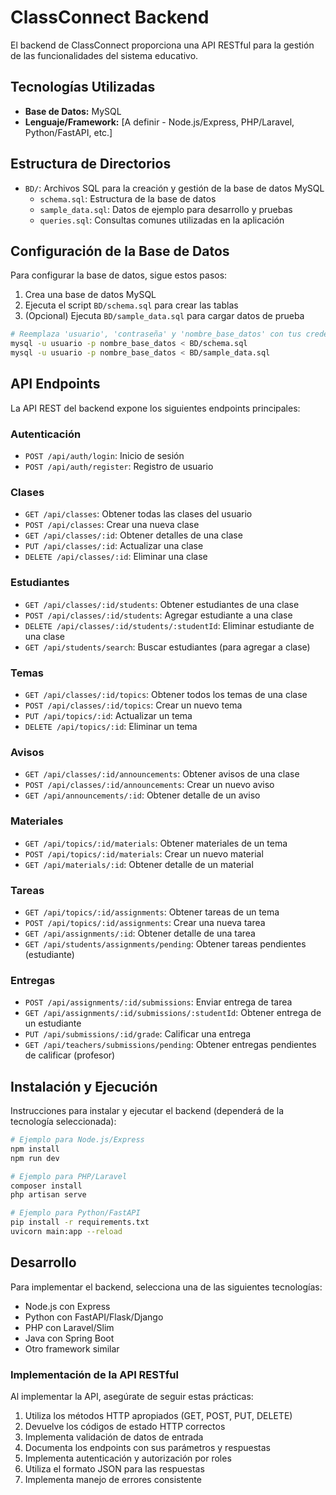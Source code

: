 
# ClassConnect Backend

El backend de ClassConnect proporciona una API RESTful para la gestión de las funcionalidades del sistema educativo.

## Tecnologías Utilizadas

- **Base de Datos:** MySQL
- **Lenguaje/Framework:** [A definir - Node.js/Express, PHP/Laravel, Python/FastAPI, etc.]

## Estructura de Directorios

- `BD/`: Archivos SQL para la creación y gestión de la base de datos MySQL
  - `schema.sql`: Estructura de la base de datos
  - `sample_data.sql`: Datos de ejemplo para desarrollo y pruebas
  - `queries.sql`: Consultas comunes utilizadas en la aplicación

## Configuración de la Base de Datos

Para configurar la base de datos, sigue estos pasos:

1. Crea una base de datos MySQL
2. Ejecuta el script `BD/schema.sql` para crear las tablas
3. (Opcional) Ejecuta `BD/sample_data.sql` para cargar datos de prueba

```bash
# Reemplaza 'usuario', 'contraseña' y 'nombre_base_datos' con tus credenciales
mysql -u usuario -p nombre_base_datos < BD/schema.sql
mysql -u usuario -p nombre_base_datos < BD/sample_data.sql
```

## API Endpoints

La API REST del backend expone los siguientes endpoints principales:

### Autenticación
- `POST /api/auth/login`: Inicio de sesión
- `POST /api/auth/register`: Registro de usuario

### Clases
- `GET /api/classes`: Obtener todas las clases del usuario
- `POST /api/classes`: Crear una nueva clase
- `GET /api/classes/:id`: Obtener detalles de una clase
- `PUT /api/classes/:id`: Actualizar una clase
- `DELETE /api/classes/:id`: Eliminar una clase

### Estudiantes
- `GET /api/classes/:id/students`: Obtener estudiantes de una clase
- `POST /api/classes/:id/students`: Agregar estudiante a una clase
- `DELETE /api/classes/:id/students/:studentId`: Eliminar estudiante de una clase
- `GET /api/students/search`: Buscar estudiantes (para agregar a clase)

### Temas
- `GET /api/classes/:id/topics`: Obtener todos los temas de una clase
- `POST /api/classes/:id/topics`: Crear un nuevo tema
- `PUT /api/topics/:id`: Actualizar un tema
- `DELETE /api/topics/:id`: Eliminar un tema

### Avisos
- `GET /api/classes/:id/announcements`: Obtener avisos de una clase
- `POST /api/classes/:id/announcements`: Crear un nuevo aviso
- `GET /api/announcements/:id`: Obtener detalle de un aviso

### Materiales
- `GET /api/topics/:id/materials`: Obtener materiales de un tema
- `POST /api/topics/:id/materials`: Crear un nuevo material
- `GET /api/materials/:id`: Obtener detalle de un material

### Tareas
- `GET /api/topics/:id/assignments`: Obtener tareas de un tema
- `POST /api/topics/:id/assignments`: Crear una nueva tarea
- `GET /api/assignments/:id`: Obtener detalle de una tarea
- `GET /api/students/assignments/pending`: Obtener tareas pendientes (estudiante)

### Entregas
- `POST /api/assignments/:id/submissions`: Enviar entrega de tarea
- `GET /api/assignments/:id/submissions/:studentId`: Obtener entrega de un estudiante
- `PUT /api/submissions/:id/grade`: Calificar una entrega
- `GET /api/teachers/submissions/pending`: Obtener entregas pendientes de calificar (profesor)

## Instalación y Ejecución

Instrucciones para instalar y ejecutar el backend (dependerá de la tecnología seleccionada):

```bash
# Ejemplo para Node.js/Express
npm install
npm run dev

# Ejemplo para PHP/Laravel
composer install
php artisan serve

# Ejemplo para Python/FastAPI
pip install -r requirements.txt
uvicorn main:app --reload
```

## Desarrollo

Para implementar el backend, selecciona una de las siguientes tecnologías:

- Node.js con Express
- Python con FastAPI/Flask/Django
- PHP con Laravel/Slim
- Java con Spring Boot
- Otro framework similar

### Implementación de la API RESTful

Al implementar la API, asegúrate de seguir estas prácticas:

1. Utiliza los métodos HTTP apropiados (GET, POST, PUT, DELETE)
2. Devuelve los códigos de estado HTTP correctos
3. Implementa validación de datos de entrada
4. Documenta los endpoints con sus parámetros y respuestas
5. Implementa autenticación y autorización por roles
6. Utiliza el formato JSON para las respuestas
7. Implementa manejo de errores consistente
